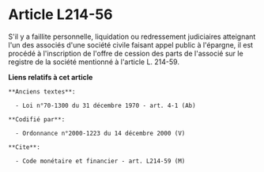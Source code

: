 # Article L214-56

S'il y a faillite personnelle, liquidation ou redressement judiciaires atteignant l'un des associés d'une société civile
faisant appel public à l'épargne, il est procédé à l'inscription de l'offre de cession des parts de l'associé sur le registre
de la société mentionné à l'article L. 214-59.

**Liens relatifs à cet article**

	**Anciens textes**:

	  - Loi n°70-1300 du 31 décembre 1970 - art. 4-1 (Ab)

	**Codifié par**:

	  - Ordonnance n°2000-1223 du 14 décembre 2000 (V)

	**Cite**:

	  - Code monétaire et financier - art. L214-59 (M)
